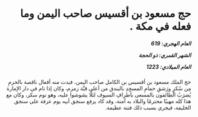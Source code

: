 <h1 dir="rtl">حج مسعود بن أقسيس صاحب اليمن وما فعله في مكة .</h1>

<h5 dir="rtl">العام الهجري:  619

الشهر القمري: ذو الحجة

العام الميلادي: 1223</h5>

<p dir="rtl">حج الملك مسعود بن أقسيس بن الكامل صاحب اليمن، فبدت منه أفعال ناقصة بالحرمِ مِن سُكرٍ ورَشقِ حمامِ المسجِدِ بالبندق من أعلى قبَّة زمزم، وكان إذا نام في دار الإمارة يُضرَبُ الطائفون بالمسعى بأطرافِ السيوف لئلَّا يشوشوا عليه، وهو نوم سكر، وكان مع هذا كله مهيبًا محترمًا والبلاد به آمنة، وقد كاد يرفع سنجق أبيه يوم عرفة على سنجق الخليفة، فيجري بسبب ذلك فتنة عظيمة.</p></br>
